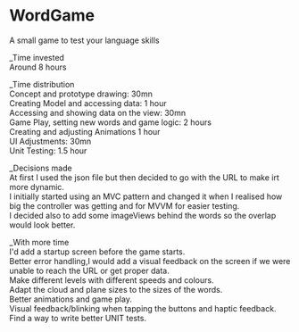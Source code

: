 # WordGame
A small game to test your language skills


_Time invested  
Around 8 hours  

_Time distribution  
Concept and prototype drawing: 30mn  
Creating Model and accessing data: 1 hour  
Accessing and showing data on the view: 30mn  
Game Play, setting new words and game logic: 2 hours  
Creating and adjusting Animations 1 hour  
UI Adjustments: 30mn  
Unit Testing: 1.5 hour  

_Decisions made  
At first I used the json file but then decided to go with the URL to make irt more dynamic.  
I initially started using an MVC pattern and changed it when I realised how big the controller was getting and for MVVM for easier testing.  
I decided also to add some imageViews behind the words so the overlap would look better.  

_With more time  
I'd add a startup screen before the game starts.  
Better error handling,I would add a visual feedback on the screen if we were unable to reach the URL or get proper data.  
Make different levels with different speeds and colours.  
Adapt the cloud and plane sizes to the sizes of the words.  
Better animations and game play.  
Visual feedback/blinking when tapping the buttons and haptic feedback.  
Find a way to write better UNIT tests.  


